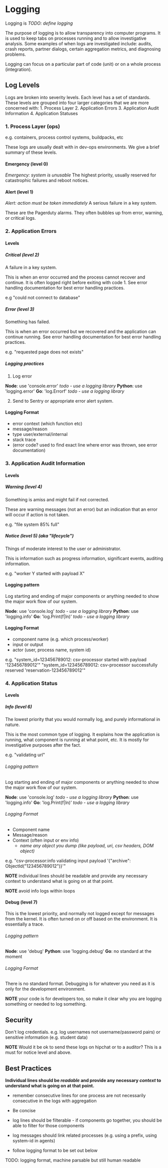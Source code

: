 Logging
=======

Logging is _TODO: define logging_

The purpose of logging is to allow transparency into computer programs. It is used to keep tabs on processes running and to allow investigative analysis. Some examples of when logs are investigated include: audits, crash reports, partner dialogs, certain aggregation metrics, and diagnosing problems.

Logging can focus on a particular part of code (unit) or on a whole process (integration).


Log Levels
----------

Logs are broken into severity levels. Each level has a set of standards. These levels are grouped into four larger categories that we are more concerned with:
    1. Process Layer
    2. Application Errors
    3. Application Audit Information
    4. Application Statuses

### 1. Process Layer (ops)
e.g. containers, process control systems, buildpacks, etc

These logs are usually dealt with in dev-ops environments. We give a brief summary of these levels.

#### Emergency (level 0)
*Emergency: system is unusable*
The highest priority, usually reserved for catastrophic failures and reboot notices.

#### Alert (level 1)
*Alert: action must be taken immediately*
A serious failure in a key system.

These are the Pagerduty alarms. They often bubbles up from error, warning, or critical logs.


### 2. Application Errors

#### Levels
##### Critical (level 2)
A failure in a key system.

This is when an error occurred and the process cannot recover and continue. It is often logged right before exiting with code 1. See error handling documentation for best error handling practices.

e.g "could not connect to database"


##### Error (level 3)
Something has failed.

This is when an error occurred but we recovered and the application can continue running. See error handling documentation for best error handling practices.

e.g. "requested page does not exists"

##### Logging practices
1. Log error

**Node**: use 'console.error' *todo - use a logging library*
**Python**: use 'logging.error'
**Go**: 'log.Errorf' *todo - use a logging library*

2. Send to Sentry or appropriate error alert system.

#### Logging Format

- error context (which function etc)
- message/reason
- type user/external/internal
- stack trace
- (error code? used to find exact line where error was thrown, see error documentation)


### 3. Application Audit Information

#### Levels

##### Warning (level 4)
Something is amiss and might fail if not corrected.

These are warning messages (not an error) but an indication that an error will occur if action is not taken.

e.g. "file system 85% full"

##### Notice (level 5) (aka "lifecycle")
Things of moderate interest to the user or administrator.

This is information such as progress information, significant events, auditing information.

e.g. "worker Y started with payload X"


#### Logging pattern

Log starting and ending of major components or anything needed to show the major work flow of our system.

**Node**: use 'console.log' *todo - use a logging library*
**Python**: use 'logging.info'
**Go**: 'log.Print(f|ln)' *todo - use a logging library*


#### Logging Format

- component name (e.g. which process/worker)
- input or output
- actor (user, process name, system id)

e.g. "system\_id=123456789012: csv-processor started with payload '123456789012'"
  "system\_id=123456789012: csv-processor successfully reserved 'reservation-123456789012'"

### 4. Application Status

#### Levels

##### Info (level 6)

The lowest priority that you would normally log, and purely informational in nature.

This is the most common type of logging. It explains how the application is running, what component is running at what point, etc. It is mostly for investigative purposes after the fact.

e.g. "validating url"


###### Logging pattern

Log starting and ending of major components or anything needed to show the major work flow of our system.

**Node**: use 'console.log' *todo - use a logging library*
**Python**: use 'logging.info'
**Go**: 'log.Print(f|ln)' *todo - use a logging library*


###### Logging Format

- Component name
- Message/reason
- Context (often input or env info)
  - *name any object you dump (like payload, uri, csv headers, DOM object)*

e.g. "csv-processor:info validating input payload '{"archive": ObjectId("123456789012")}'"

**NOTE** individual lines should be readable and provide any necessary context to understand what is going on at that point.

**NOTE** avoid info logs within loops

#### Debug (level 7)

This is the lowest priority, and normally not logged except for messages from the kernel. It is often turned on or off based on the environment. It is essentially a trace.

###### Logging pattern

**Node**: use 'debug'
**Python**: use 'logging.debug'
**Go**: no standard at the moment


###### Logging Format
There is no standard format. Debugging is for whatever you need as it is only for the development environment.

**NOTE** your code is for developers too, so make it clear why you are logging something or needed to log something.


Security
--------

Don't log credentials.
  e.g. log usernames not username/password pairs) or sensitive information (e.g. student data)

**NOTE** Would it be ok to send these logs on hipchat or to a auditor? This is a must for notice level and above.


Best Practices
--------------
**Individual lines should be *readable* and provide any necessary *context* to understand what is going on at that point.**

- remember consecutive lines for one process are not necessarily consecutive in the logs with aggregation

- Be concise

- log lines should be filterable - if components go together, you should be able to filter for those components

- log messages should link related processes (e.g. using a prefix, using system-id in agents)


- follow logging format to be set out below



TODO: logging format, machine parsable but still human readable
